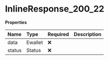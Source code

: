 # InlineResponse_200_22

**Properties**

| Name   | Type    | Required | Description |
| :----- | :------ | :------- | :---------- |
| data   | Ewallet | ❌       |             |
| status | Status  | ❌       |             |
